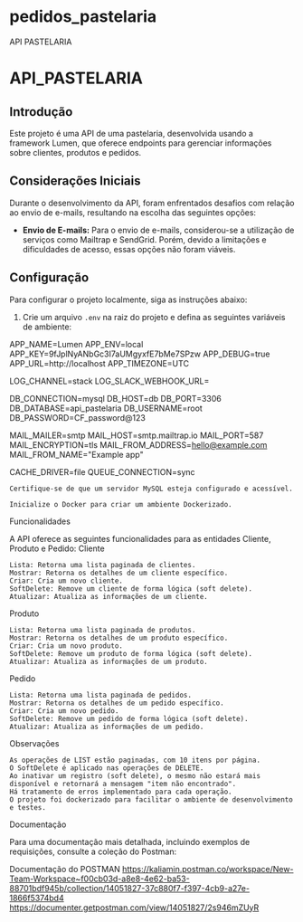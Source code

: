 # pedidos_pastelaria
API PASTELARIA

# API_PASTELARIA

## Introdução

Este projeto é uma API de uma pastelaria, desenvolvida usando a framework Lumen, que oferece endpoints para gerenciar informações sobre clientes, produtos e pedidos.

## Considerações Iniciais

Durante o desenvolvimento da API, foram enfrentados desafios com relação ao envio de e-mails, resultando na escolha das seguintes opções:

- **Envio de E-mails:** Para o envio de e-mails, considerou-se a utilização de serviços como Mailtrap e SendGrid. Porém, devido a limitações e dificuldades de acesso, essas opções não foram viáveis.

## Configuração

Para configurar o projeto localmente, siga as instruções abaixo:

1. Crie um arquivo `.env` na raiz do projeto e defina as seguintes variáveis de ambiente:


APP_NAME=Lumen
APP_ENV=local
APP_KEY=9fJplNyANbGc3I7aUMgyxfE7bMe7SPzw
APP_DEBUG=true
APP_URL=http://localhost
APP_TIMEZONE=UTC

LOG_CHANNEL=stack
LOG_SLACK_WEBHOOK_URL=

DB_CONNECTION=mysql
DB_HOST=db
DB_PORT=3306
DB_DATABASE=api_pastelaria
DB_USERNAME=root
DB_PASSWORD=CF_password@123

MAIL_MAILER=smtp
MAIL_HOST=smtp.mailtrap.io
MAIL_PORT=587
MAIL_ENCRYPTION=tls
MAIL_FROM_ADDRESS=hello@example.com
MAIL_FROM_NAME="Example app"

CACHE_DRIVER=file
QUEUE_CONNECTION=sync

    Certifique-se de que um servidor MySQL esteja configurado e acessível.

    Inicialize o Docker para criar um ambiente Dockerizado.


Funcionalidades

A API oferece as seguintes funcionalidades para as entidades Cliente, Produto e Pedido:
Cliente

    Lista: Retorna uma lista paginada de clientes.
    Mostrar: Retorna os detalhes de um cliente específico.
    Criar: Cria um novo cliente.
    SoftDelete: Remove um cliente de forma lógica (soft delete).
    Atualizar: Atualiza as informações de um cliente.

Produto

    Lista: Retorna uma lista paginada de produtos.
    Mostrar: Retorna os detalhes de um produto específico.
    Criar: Cria um novo produto.
    SoftDelete: Remove um produto de forma lógica (soft delete).
    Atualizar: Atualiza as informações de um produto.

Pedido

    Lista: Retorna uma lista paginada de pedidos.
    Mostrar: Retorna os detalhes de um pedido específico.
    Criar: Cria um novo pedido.
    SoftDelete: Remove um pedido de forma lógica (soft delete).
    Atualizar: Atualiza as informações de um pedido.

Observações

    As operações de LIST estão paginadas, com 10 itens por página.
    O SoftDelete é aplicado nas operações de DELETE.
    Ao inativar um registro (soft delete), o mesmo não estará mais disponível e retornará a mensagem "item não encontrado".
    Há tratamento de erros implementado para cada operação.
    O projeto foi dockerizado para facilitar o ambiente de desenvolvimento e testes.

Documentação

Para uma documentação mais detalhada, incluindo exemplos de requisições, consulte a coleção do Postman:

Documentação do POSTMAN
       https://kaliamin.postman.co/workspace/New-Team-Workspace~f00cb03d-a8e8-4e62-ba53-88701bdf945b/collection/14051827-37c880f7-f397-4cb9-a27e-1866f5374bd4
       https://documenter.getpostman.com/view/14051827/2s946mZUyR



